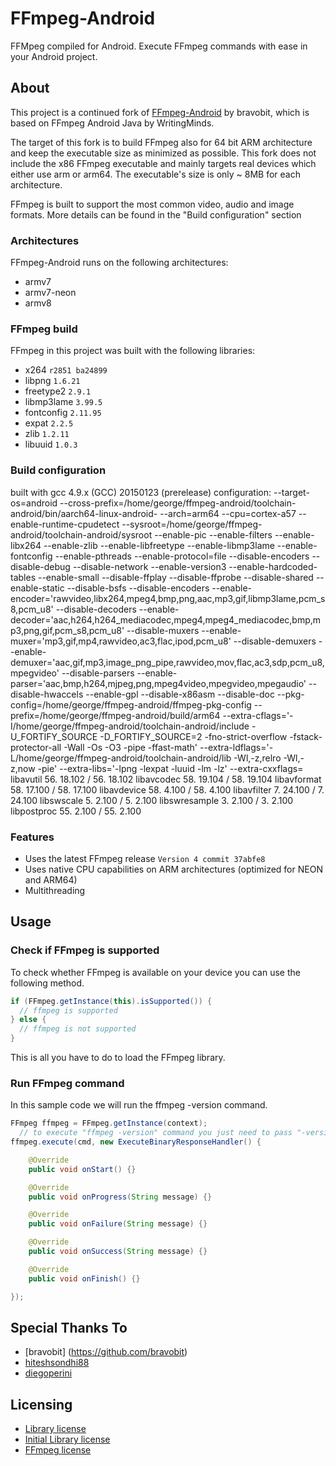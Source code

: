 # FFmpeg-Android

FFMpeg compiled for Android.
Execute FFmpeg commands with ease in your Android project.

## About
This project is a continued fork of [FFmpeg-Android](https://github.com/bravobit/FFmpeg-Android/) by bravobit, which is based on FFmpeg Android Java by WritingMinds.

The target of this fork is to build FFmpeg also for 64 bit ARM architecture and keep the executable size as minimized as possible. This fork does not include the x86 FFmpeg executable and mainly targets real devices which either use arm or arm64. The executable's size is only ~ 8MB for each architecture.

FFmpeg is built to support the most common video, audio and image formats. More details can be found in the "Build configuration" section

### Architectures
FFmpeg-Android runs on the following architectures:
- armv7
- armv7-neon
- armv8

### FFmpeg build
FFmpeg in this project was built with the following libraries:
- x264 `r2851 ba24899`
- libpng `1.6.21`
- freetype2 `2.9.1`
- libmp3lame `3.99.5`
- fontconfig `2.11.95`
- expat `2.2.5`
- zlib `1.2.11`
- libuuid `1.0.3`

### Build configuration

built with gcc 4.9.x (GCC) 20150123 (prerelease)
      configuration: --target-os=android --cross-prefix=/home/george/ffmpeg-android/toolchain-android/bin/aarch64-linux-android- --arch=arm64 --cpu=cortex-a57 --enable-runtime-cpudetect --sysroot=/home/george/ffmpeg-android/toolchain-android/sysroot --enable-pic --enable-filters --enable-libx264 --enable-zlib --enable-libfreetype --enable-libmp3lame --enable-fontconfig --enable-pthreads --enable-protocol=file --disable-encoders --disable-debug --disable-network --enable-version3 --enable-hardcoded-tables --enable-small --disable-ffplay --disable-ffprobe --disable-shared --enable-static --disable-bsfs --disable-encoders --enable-encoder='rawvideo,libx264,mpeg4,bmp,png,aac,mp3,gif,libmp3lame,pcm_s8,pcm_u8' --disable-decoders --enable-decoder='aac,h264,h264_mediacodec,mpeg4,mpeg4_mediacodec,bmp,mp3,png,gif,pcm_s8,pcm_u8' --disable-muxers --enable-muxer='mp3,gif,mp4,rawvideo,ac3,flac,ipod,pcm_u8' --disable-demuxers --enable-demuxer='aac,gif,mp3,image_png_pipe,rawvideo,mov,flac,ac3,sdp,pcm_u8,mpegvideo' --disable-parsers --enable-parser='aac,bmp,h264,mjpeg,png,mpeg4video,mpegvideo,mpegaudio' --disable-hwaccels --enable-gpl --disable-x86asm --disable-doc --pkg-config=/home/george/ffmpeg-android/ffmpeg-pkg-config --prefix=/home/george/ffmpeg-android/build/arm64 --extra-cflags='-I/home/george/ffmpeg-android/toolchain-android/include -U_FORTIFY_SOURCE -D_FORTIFY_SOURCE=2 -fno-strict-overflow -fstack-protector-all -Wall -Os -O3 -pipe -ffast-math' --extra-ldflags='-L/home/george/ffmpeg-android/toolchain-android/lib -Wl,-z,relro -Wl,-z,now -pie' --extra-libs='-lpng -lexpat -luuid -lm -lz' --extra-cxxflags=
      libavutil      56. 18.102 / 56. 18.102
      libavcodec     58. 19.104 / 58. 19.104
      libavformat    58. 17.100 / 58. 17.100
      libavdevice    58.  4.100 / 58.  4.100
      libavfilter     7. 24.100 /  7. 24.100
      libswscale      5.  2.100 /  5.  2.100
      libswresample   3.  2.100 /  3.  2.100
      libpostproc    55.  2.100 / 55.  2.100

### Features
- Uses the latest FFmpeg release `Version 4 commit 37abfe8`
- Uses native CPU capabilities on ARM architectures (optimized for NEON and ARM64)
- Multithreading

## Usage

### Check if FFmpeg is supported
To check whether FFmpeg is available on your device you can use the following method.
```java
if (FFmpeg.getInstance(this).isSupported()) {
  // ffmpeg is supported
} else {
  // ffmpeg is not supported
}
```
This is all you have to do to load the FFmpeg library.

### Run FFmpeg command
In this sample code we will run the ffmpeg -version command.
```java
FFmpeg ffmpeg = FFmpeg.getInstance(context);
  // to execute "ffmpeg -version" command you just need to pass "-version"
ffmpeg.execute(cmd, new ExecuteBinaryResponseHandler() {

    @Override
    public void onStart() {}

    @Override
    public void onProgress(String message) {}

    @Override
    public void onFailure(String message) {}

    @Override
    public void onSuccess(String message) {}

    @Override
    public void onFinish() {}

});
```

## Special Thanks To
- [bravobit] (https://github.com/bravobit)
- [hiteshsondhi88](https://github.com/hiteshsondhi88)
- [diegoperini](https://github.com/diegoperini)

## Licensing
- [Library license](https://github.com/tsoumalis/FFmpeg-Android/blob/master/LICENSE)
- [Initial Library license](https://github.com/bravobit/FFmpeg-Android/blob/master/LICENSE)
- [FFmpeg license](https://www.ffmpeg.org/legal.html)
